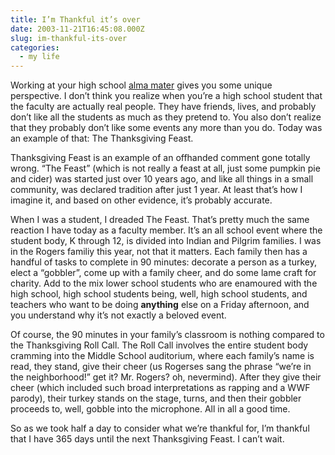 ```yaml
---
title: I’m Thankful it’s over
date: 2003-11-21T16:45:08.000Z
slug: im-thankful-its-over
categories:
  - my life
---
```

Working at your high school [alma mater][1]  gives you some unique perspective. I don’t think you realize when you’re a high school student that the faculty are actually real people. They have friends, lives, and probably don’t like all the students as much as they pretend to. You also don’t realize that they probably don’t like some events any more than you do. Today was an example of that: The Thanksgiving Feast.

Thanksgiving Feast is an example of an offhanded comment gone totally wrong. “The Feast” (which is not really a feast at all, just some pumpkin pie and cider) was started just over 10 years ago, and like all things in a small community, was declared tradition after just 1 year. At least that’s how I imagine it, and based on other evidence, it’s probably accurate.

When I was a student, I dreaded The Feast. That’s pretty much the same reaction I have today as a faculty member. It’s an all school event where the student body, K through 12, is divided into Indian and Pilgrim families. I was in the Rogers familiy this year, not that it matters. Each family then has a handful of tasks to complete in 90 minutes: decorate a person as a turkey, elect a “gobbler”, come up with a family cheer, and do some lame craft for charity. Add to the mix lower school students who are enamoured with the high school, high school students being, well, high school students, and teachers who want to be doing **anything** else on a Friday afternoon, and you understand why it’s not exactly a beloved event.

Of course, the 90 minutes in your family’s classroom is nothing compared to the Thanksgiving Roll Call. The Roll Call involves the entire student body cramming into the Middle School auditorium, where each family’s name is read, they stand, give their cheer (us Rogerses sang the phrase “we’re in the neighborhood!” get it? Mr. Rogers? oh, nevermind). After they give their cheer (which included such broad interpretations as rapping and a <span class="caps">WWF</span> parody), their turkey stands on the stage, turns, and then their gobbler proceeds to, well, gobble into the microphone. All in all a good time.

So as we took half a day to consider what we’re thankful for, I’m thankful that I have 365 days until the next Thanksgiving Feast. I can’t wait.

 [1]: http://www.canterburyschool.org
